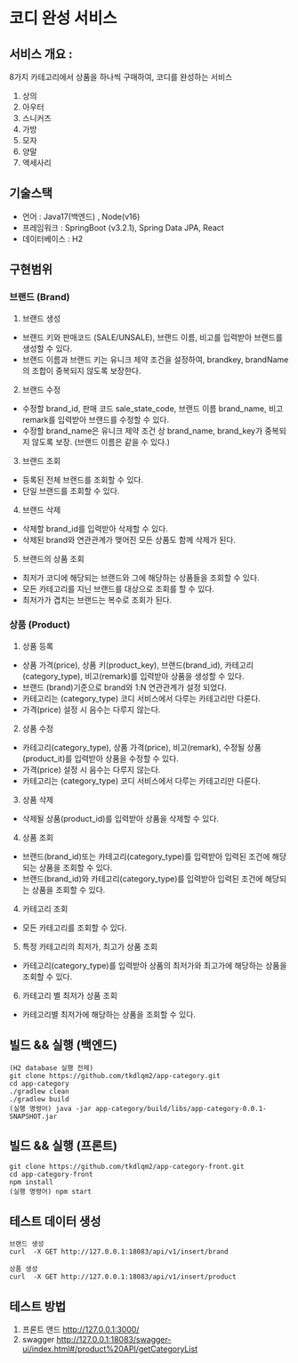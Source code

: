 # 코디 완성 서비스
## 서비스 개요 :
8가지 카테고리에서 상품을 하나씩 구매하여, 코디를 완성하는 서비스
1. 상의
2. 아우터
3. 스니커즈
4. 가방
5. 모자
6. 양말
7. 액세사리

## 기술스택
* 언어 : Java17(백엔드) , Node(v16)
* 프레임워크 : SpringBoot (v3.2.1), Spring Data JPA, React
* 데이터베이스 : H2

## 구현범위
### 브랜드 (Brand)
1. 브랜드 생성
- 브랜드 키와 판매코드 (SALE/UNSALE), 브랜드 이름, 비고를 입력받아 브랜드를 생성할 수 있다.
- 브랜드 이름과 브랜드 키는 유니크 제약 조건을 설정하여, brandkey, brandName의 조합이 중복되지 않도록 보장한다.
2. 브랜드 수정
- 수정할 brand_id, 판매 코드 sale_state_code, 브랜드 이름 brand_name, 비고 remark를 입력받아 브랜드를 수정할 수 있다.
- 수정할 brand_name은 유니크 제약 조건 상 brand_name, brand_key가 중복되지 않도록 보장. (브랜드 이름은 같을 수 있다.)
3. 브랜드 조회
- 등록된 전체 브랜드를 조회할 수 있다.
- 단일 브랜드를 조회할 수 있다.
4. 브랜드 삭제
- 삭제할 brand_id를 입력받아 삭제할 수 있다.
- 삭제된 brand와 연관관계가 맺어진 모든 상품도 함께 삭제가 된다.
5. 브랜드의 상품 조회
- 최저가 코디에 해당되는 브랜드와 그에 해당하는 상품들을 조회할 수 있다.
- 모든 카테고리를 지닌 브랜드를 대상으로 조회를 할 수 있다.
- 최저가가 겹치는 브랜드는 복수로 조회가 된다.


### 상품 (Product)
1. 상품 등록
- 상품 가격(price), 상품 키(product_key), 브랜드(brand_id), 카테고리(category_type), 비고(remark)를 입력받아 상품을 생성할 수 있다.
- 브랜드 (brand)기준으로 brand와 1:N 연관관계가 설정 되었다.
- 카테고리는 (category_type) 코디 서비스에서 다루는 카테고리만 다룬다.
- 가격(price) 설정 시 음수는 다루지 않는다.
2. 상품 수정
- 카테고리(category_type), 상품 가격(price), 비고(remark), 수정될 상품(product_it)를 입력받아 상품을 수정할 수 있다.
- 가격(price) 설정 시 음수는 다루지 않는다.
- 카테고리는 (category_type) 코디 서비스에서 다루는 카테고리만 다룬다.
3. 상품 삭제
- 삭제될 상품(product_id)를 입력받아 상품을 삭제할 수 있다.
4. 상품 조회
- 브랜드(brand_id)또는 카테고리(category_type)를 입력받아 입력된 조건에 해당되는 상품을 조회할 수 있다.
- 브랜드(brand_id)와 카테고리(category_type)를 입력받아 입력된 조건에 해당되는 상품을 조회할 수 있다.
4. 카테고리 조회
- 모든 카테고리를 조회할 수 있다.
5. 특정 카테고리의 최저가, 최고가 상품 조회
- 카테고리(category_type)를 입력받아 상품의 최저가와 최고가에 해당하는 상품을 조회할 수 있다.
6. 카테고리 별 최저가 상품 조회
- 카테고리별 최저가에 해당하는 상품을 조회할 수 있다.

## 빌드 && 실행 (백엔드)
```
(H2 database 실행 전제)
git clone https://github.com/tkdlqm2/app-category.git
cd app-category
./gradlew clean
./gradlew build
(실행 명령어) java -jar app-category/build/libs/app-category-0.0.1-SNAPSHOT.jar
```

## 빌드 && 실행 (프론트)
```
git clone https://github.com/tkdlqm2/app-category-front.git
cd app-category-front
npm install
(실행 명령어) npm start
```

## 테스트 데이터 생성
```
브랜드 생성   
curl  -X GET http://127.0.0.1:18083/api/v1/insert/brand

상품 생성
curl  -X GET http://127.0.0.1:18083/api/v1/insert/product
```

## 테스트 방법
1. 프론트 앤드
   http://127.0.0.1:3000/
2. swagger
   http://127.0.0.1:18083/swagger-ui/index.html#/product%20API/getCategoryList